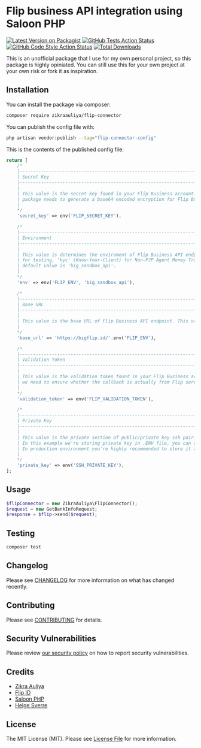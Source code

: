 # Flip business API integration using Saloon PHP

[![Latest Version on Packagist](https://img.shields.io/packagist/v/zikraauliya/flip-connector.svg?style=flat-square)](https://packagist.org/packages/zikraauliya/flip-connector)
[![GitHub Tests Action Status](https://img.shields.io/github/actions/workflow/status/zikraauliya/flip-connector/run-tests.yml?branch=main&label=tests&style=flat-square)](https://github.com/zikraauliya/flip-connector/actions?query=workflow%3Arun-tests+branch%3Amain)
[![GitHub Code Style Action Status](https://img.shields.io/github/actions/workflow/status/zikraauliya/flip-connector/fix-php-code-style-issues.yml?branch=main&label=code%20style&style=flat-square)](https://github.com/zikraauliya/flip-connector/actions?query=workflow%3A"Fix+PHP+code+style+issues"+branch%3Amain)
[![Total Downloads](https://img.shields.io/packagist/dt/zikraauliya/flip-connector.svg?style=flat-square)](https://packagist.org/packages/zikraauliya/flip-connector)

This is an unofficial package that I use for my own personal project, so this package is highly opiniated. You can still use this for your own project at your own risk or fork it as inspiration.

<!-- ## Support us

[<img src="https://github-ads.s3.eu-central-1.amazonaws.com/flip-connector.jpg?t=1" width="419px" />](https://spatie.be/github-ad-click/flip-connector)

We invest a lot of resources into creating [best in class open source packages](https://spatie.be/open-source). You can support us by [buying one of our paid products](https://spatie.be/open-source/support-us).

We highly appreciate you sending us a postcard from your hometown, mentioning which of our package(s) you are using. You'll find our address on [our contact page](https://spatie.be/about-us). We publish all received postcards on [our virtual postcard wall](https://spatie.be/open-source/postcards). -->

## Installation

You can install the package via composer:

```bash
composer require zikraauliya/flip-connector
```

<!-- You can publish and run the migrations with:

```bash
php artisan vendor:publish --tag="flip-connector-migrations"
php artisan migrate
``` -->

You can publish the config file with:

```bash
php artisan vendor:publish --tag="flip-connector-config"
```

This is the contents of the published config file:

```php
return [
    /*
    |--------------------------------------------------------------------------
    | Secret Key
    |--------------------------------------------------------------------------
    |
    | This value is the secret key found in your Flip Business account. This value is used when the
    | package needs to generate a base64 encoded encryption for Flip Business authorization.
    |
    */
    'secret_key' => env('FLIP_SECRET_KEY'),

    /*
    |--------------------------------------------------------------------------
    | Environment
    |--------------------------------------------------------------------------
    |
    | This value is determines the enviroment of Flip Business API endpoint. Available options are 'big_sandbox_api'
    | for testing, 'kyc' (Know-Your-Client) for Non-PJP Agent Money Transfer  or 'api' for live production integration,
    | default value is 'big_sandbox_api'.
    |
    */
    'env' => env('FLIP_ENV', 'big_sandbox_api'),

    /*
    |--------------------------------------------------------------------------
    | Base URL
    |--------------------------------------------------------------------------
    |
    | This value is the base URL of Flip Business API endpoint. This value is based on env('FLIP_ENV').
    |
    */
    'base_url' => 'https://bigflip.id/'.env('FLIP_ENV'),

    /*
    |--------------------------------------------------------------------------
    | Validation Token
    |--------------------------------------------------------------------------
    |
    | This value is the validation token found in your Flip Business account. This value is used when
    | we need to ensure whether the callback is actually from Flip server.
    |
    */
    'validation_token' => env('FLIP_VALIDATION_TOKEN'),

    /*
    |--------------------------------------------------------------------------
    | Private Key
    |--------------------------------------------------------------------------
    |
    | This value is the private section of public/private key ssh pair.
    | In this example we're storing private key in .ENV file, you can store it however you want.
    | In production environment you're highly recommended to store it as safe as possible.
    |
    */
    'private_key' => env('SSH_PRIVATE_KEY'),
];
```

## Usage

```php
$flipConnector = new ZikraAuliya\FlipConnector();
$request = new GetBankInfoRequest;
$response = $flip->send($request);
```

## Testing

```bash
composer test
```

## Changelog

Please see [CHANGELOG](CHANGELOG.md) for more information on what has changed recently.

## Contributing

Please see [CONTRIBUTING](CONTRIBUTING.md) for details.

## Security Vulnerabilities

Please review [our security policy](../../security/policy) on how to report security vulnerabilities.

## Credits

- [Zikra Auliya](https://github.com/zikraauliya)
- [Flip ID](https://github.com/flip-id)
- [Saloon PHP](https://github.com/saloonphp)
- [Helge Sverre](https://github.com/HelgeSverre)

## License

The MIT License (MIT). Please see [License File](LICENSE.md) for more information.
